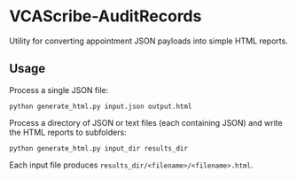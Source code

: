 # VCAScribe-AuditRecords

Utility for converting appointment JSON payloads into simple HTML reports.

## Usage

Process a single JSON file:

    python generate_html.py input.json output.html

Process a directory of JSON or text files (each containing JSON) and write the HTML reports to subfolders:

    python generate_html.py input_dir results_dir

Each input file produces `results_dir/<filename>/<filename>.html`.
